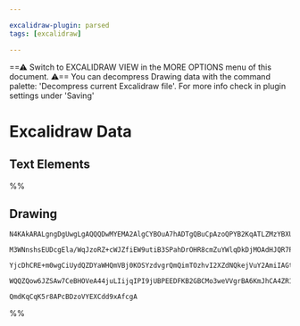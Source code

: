 ```yaml
---

excalidraw-plugin: parsed
tags: [excalidraw]

---
```

==⚠  Switch to EXCALIDRAW VIEW in the MORE OPTIONS menu of this document. ⚠== You can decompress Drawing data with the command palette: 'Decompress current Excalidraw file'. For more info check in plugin settings under 'Saving'


# Excalidraw Data

## Text Elements
%%
## Drawing
```compressed-json
N4KAkARALgngDgUwgLgAQQQDwMYEMA2AlgCYBOuA7hADTgQBuCpAzoQPYB2KqATLZMzYBXUtiRoIACyhQ4zZAHoFAc0JRJQgEYA6bGwC2CgF7N6hbEcK4OCtptbErHALRY8RMpWdx8Q1TdIEfARcZgRmBShcZQUebQBGAFZtAAYaOiCEfQQOKGZuAG0AXX4IXDg4AGUoqHFUUDBIdSy6iGJcUgBrdMaGQgQKACFcbE7lUmEOYgBhNnw2Um4IAGIA

M3WNnshsEUDcgEla/WqJzoRZ+cWJZfiEW9utiB3SPahDrOHR8cmZuYWlqDkDjMOAdHJQR7PV7vfQAMUI+Hw1RgwSWgg8kN24JhJzYZwA6iR1Nw+OBtliDkdcWdkaiJOiSJiXtijgAlYTKSQccL5NDxfjk5mUrIAeVB2DUMG48RSKQFTwpbyOsM4UFhuH0CKlaES8qhLKyKtylUIRjqPDlZIVQqVWQAKlgoABBIjKLgSYKrCF6xU4qKkZ0vNgUSQh

YjcDhCRE+m0wgCiUydQZDYaWHQmVBj0KOSYzdvgrQmQimTOzhvI2XZdNQkejVuY2AmiIAGtwAByy7Q8XX1xtzfAATW4iQAzAA2bRjgDsAE4x22pz3ekY2AZuA1evQCEI6vEyQBfLMG/Ts4vEbnMXnoIsl+XjEgms0ky29e/EaoIODDu+kEgAWTYYgEATXBNGCcM0FWAgwh/EgLn+NAN0gQY5gg69lE0XAAAoeHiKdqF4PCCNw/DUBSbREgASi2SB

WQQZQow6JZSAw7CeBHOVeA44juLIijqIPI9jUBPEEDFKB2GBCMo3weVVgrBA6KmJhCA4ZR1zJSAclA8DuEBHcBW2IgvzQfSEEMiAOA1OozIs4QoCIbk9NIAzNIgfQOjOUgADlrOc1zGkgDyuiYECwIQNCzMEq07AAKwQbA8kqKy4AAoCwt0yDoPMq0Rgkxg7VXfANMC6ACzRTJEskmiFWYKADHzRBpLrUr5lGCLuCg/AYLc+SDEqSqJM4Trsos/B

QmdKqCqK5r8APcBDzoVYEXCdd9xAfcgA
```
%%